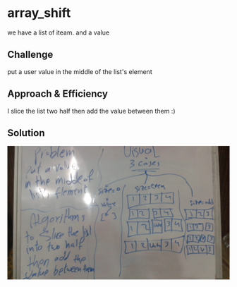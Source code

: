 # array_shift

we have a list of iteam.
and a value

## Challenge

put a user value in the middle of the list's element

## Approach & Efficiency

I slice the list two half
then add the value between them :)

## Solution
![array_shift](assets/array_shift.jpeg)
